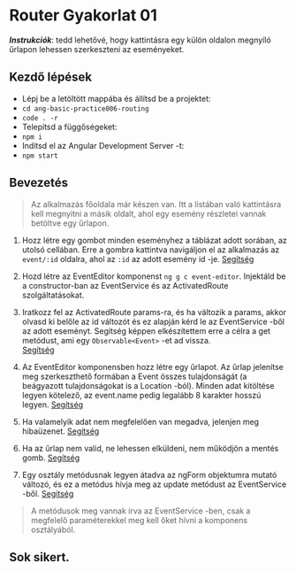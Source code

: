 # Router Gyakorlat 01

**_Instrukciók_**: tedd lehetővé, hogy kattintásra egy külön oldalon megnyíló űrlapon lehessen szerkeszteni az eseményeket.

## Kezdő lépések

- Lépj be a letöltött mappába és állítsd be a projektet:
- `cd ang-basic-practice006-routing`
- `code . -r`
- Telepítsd a függőségeket:
- `npm i`
- Indítsd el az Angular Development Server -t:
- `npm start`

## Bevezetés

> Az alkalmazás főoldala már készen van. Itt a listában való kattintásra kell megnyitni a másik oldalt, ahol egy esemény részletei vannak betöltve egy űrlapon.

1. Hozz létre egy gombot minden eseményhez a táblázat adott sorában, az utolsó cellában. Erre a gombra kattintva navigáljon el az alkalmazás az `event/:id` oldalra, ahol az `:id` az adott esemény id -je.
   [Segítség](https://github.com/Training360/str-angular-004/blob/3a165b952b7ee6a0ca091b8dd80a57ad0ffc1c01/str-angular-routing-and-form/src/app/app-routing.module.ts#L17)

1. Hozd létre az EventEditor komponenst `ng g c event-editor`. Injektáld be a constructor-ban az EventService és az ActivatedRoute szolgáltatásokat.

1. Iratkozz fel az ActivatedRoute params-ra, és ha változik a params, akkor olvasd ki belőle az id változót és ez alapján kérd le az EventService -ből az adott eseményt. Segítség képpen elkészítettem erre a célra a get metódust, ami egy `Observable<Event>` -et ad vissza.  
   [Segítség](https://github.com/Training360/str-angular-004/blob/3a165b952b7ee6a0ca091b8dd80a57ad0ffc1c01/str-angular-routing-and-form/src/app/page/product-editor/product-editor.component.ts#L22)

1. Az EventEditor komponensben hozz létre egy űrlapot. Az űrlap jelenítse meg
   szerkeszthető formában a Event összes tulajdonságát (a beágyazott tulajdonságokat
   is a Location -ból). Minden adat kitöltése legyen kötelező, az event.name
   pedig legalább 8 karakter hosszú legyen.
   [Segítség](https://github.com/Training360/str-angular-004/blob/3a165b952b7ee6a0ca091b8dd80a57ad0ffc1c01/str-angular-routing-and-form/src/app/page/product-editor/product-editor.component.html#L6)

1. Ha valamelyik adat nem megfelelően van megadva, jelenjen meg hibaüzenet.
   [Segítség](https://github.com/Training360/str-angular-004/blob/3a165b952b7ee6a0ca091b8dd80a57ad0ffc1c01/str-angular-routing-and-form/src/app/page/product-editor/product-editor.component.html#L8)

1. Ha az űrlap nem valid, ne lehessen elküldeni, nem működjön a mentés gomb.
   [Segítség](https://github.com/Training360/str-angular-004/blob/3a165b952b7ee6a0ca091b8dd80a57ad0ffc1c01/str-angular-routing-and-form/src/app/page/product-editor/product-editor.component.html#L22)

1. Egy osztály metódusnak legyen átadva az ngForm objektumra mutató változó, és
   ez a metódus hívja meg az update metódust az EventService -ből.
   [Segítség](https://github.com/Training360/str-angular-004/blob/3a165b952b7ee6a0ca091b8dd80a57ad0ffc1c01/str-angular-routing-and-form/src/app/page/product-editor/product-editor.component.html#L3)

> A metódusok meg vannak írva az EventService -ben, csak a megfelelő
> paraméterekkel meg kell őket hívni a komponens osztályából.

## Sok sikert.
